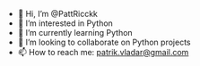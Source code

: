 - 👋 Hi, I’m @PattRicckk
- 👀 I’m interested in Python
- 🌱 I’m currently learning Python
- 💞️ I’m looking to collaborate on Python projects
- 📫 How to reach me: patrik.vladar@gmail.com

<!---
PattRicckk/PattRicckk is a ✨ special ✨ repository because its `README.md` (this file) appears on your GitHub profile.
You can click the Preview link to take a look at your changes.
--->
